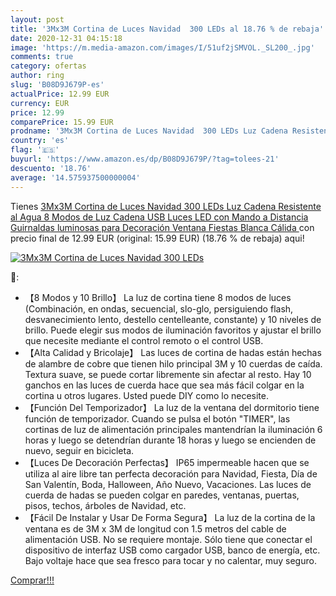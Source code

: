 ```yaml
---
layout: post
title: '3Mx3M Cortina de Luces Navidad  300 LEDs al 18.76 % de rebaja'
date: 2020-12-31 04:15:18
image: 'https://m.media-amazon.com/images/I/51uf2jSMVOL._SL200_.jpg'
comments: true
category: ofertas
author: ring
slug: 'B08D9J679P-es'
actualPrice: 12.99 EUR
currency: EUR
price: 12.99
comparePrice: 15.99 EUR
prodname: '3Mx3M Cortina de Luces Navidad  300 LEDs Luz Cadena Resistente al Agua  8 Modos de Luz Cadena USB Luces LED con Mando a Distancia  Guirnaldas luminosas para Decoración Ventana Fiestas  Blanca Cálida '
country: 'es'
flag: '🇪🇸'
buyurl: 'https://www.amazon.es/dp/B08D9J679P/?tag=tolees-21'
descuento: '18.76'
average: '14.575937500000004'
---
```


Tienes [3Mx3M Cortina de Luces Navidad  300 LEDs Luz Cadena Resistente al Agua  8 Modos de Luz Cadena USB Luces LED con Mando a Distancia  Guirnaldas luminosas para Decoración Ventana Fiestas  Blanca Cálida ](https://www.amazon.es/dp/B08D9J679P/?tag=tolees-21) con precio final de  12.99 EUR (original: 15.99 EUR) (18.76 %  de rebaja) aqui!

[![3Mx3M Cortina de Luces Navidad  300 LEDs](https://m.media-amazon.com/images/I/51uf2jSMVOL._SL200_.jpg)](https://www.amazon.es/dp/B08D9J679P/?tag=tolees-21)

🔎:

- 【8 Modos y 10 Brillo】 La luz de cortina tiene 8 modos de luces (Combinación, en ondas, secuencial, slo-glo, persiguiendo flash, desvanecimiento lento, destello centelleante, constante) y 10 niveles de brillo. Puede elegir sus modos de iluminación favoritos y ajustar el brillo que necesite mediante el control remoto o el control USB.
- 【Alta Calidad y Bricolaje】 Las luces de cortina de hadas están hechas de alambre de cobre que tienen hilo principal 3M y 10 cuerdas de caída. Textura suave, se puede cortar libremente sin afectar al resto. Hay 10 ganchos en las luces de cuerda hace que sea más fácil colgar en la cortina u otros lugares. Usted puede DIY como lo necesite.
- 【Función Del Temporizador】 La luz de la ventana del dormitorio tiene función de temporizador. Cuando se pulsa el botón "TIMER", las cortinas de luz de alimentación principales mantendrían la iluminación 6 horas y luego se detendrían durante 18 horas y luego se encienden de nuevo, seguir en bicicleta.
- 【Luces De Decoración Perfectas】 IP65 impermeable hacen que se utiliza al aire libre tan perfecta decoración para Navidad, Fiesta, Día de San Valentín, Boda, Halloween, Año Nuevo, Vacaciones. Las luces de cuerda de hadas se pueden colgar en paredes, ventanas, puertas, pisos, techos, árboles de Navidad, etc.
- 【Fácil De Instalar y Usar De Forma Segura】 La luz de la cortina de la ventana es de 3M x 3M de longitud con 1.5 metros del cable de alimentación USB. No se requiere montaje. Sólo tiene que conectar el dispositivo de interfaz USB como cargador USB, banco de energía, etc. Bajo voltaje hace que sea fresco para tocar y no calentar, muy seguro.

[Comprar!!!](https://www.amazon.es/dp/B08D9J679P/?tag=tolees-21)
